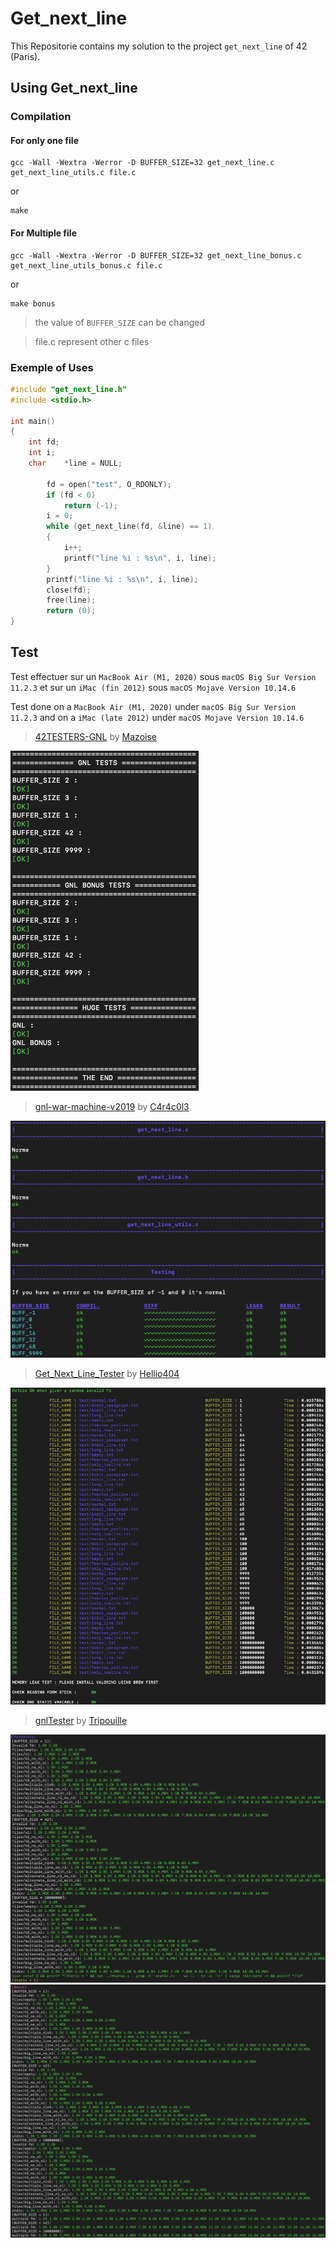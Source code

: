 # Get_next_line

This Repositorie contains my solution to the project `get_next_line` of 42 (Paris).

## Using Get_next_line

### Compilation

#### For only one file

```shell
gcc -Wall -Wextra -Werror -D BUFFER_SIZE=32 get_next_line.c get_next_line_utils.c file.c
```

or

```shell
make
```

#### For Multiple file

```shell
gcc -Wall -Wextra -Werror -D BUFFER_SIZE=32 get_next_line_bonus.c get_next_line_utils_bonus.c file.c
```

or

```shell
make bonus
```

> the value of `BUFFER_SIZE` can be changed

> file.c represent other c files

### Exemple of Uses

```c
#include "get_next_line.h"
#include <stdio.h>

int main()
{
	int	fd;
	int	i;
	char	*line = NULL;

		fd = open("test", O_RDONLY);
		if (fd < 0)
			return (-1);
		i = 0;
		while (get_next_line(fd, &line) == 1)
		{
			i++;
			printf("line %i : %s\n", i, line);
		}
		printf("line %i : %s\n", i, line);
		close(fd);
		free(line);
		return (0);
}
```

## Test

Test effectuer sur un `MacBook Air (M1, 2020)` sous `macOS Big Sur Version 11.2.3` et sur un `iMac (fin 2012)` sous `macOS Mojave Version 10.14.6`

Test done on a `MacBook Air (M1, 2020)` under `macOS Big Sur Version 11.2.3` and on a `iMac (late 2012)` under `macOS Mojave Version 10.14.6`

> [42TESTERS-GNL](https://github.com/Mazoise/42TESTERS-GNL) by [Mazoise](https://github.com/Mazoise)

![results](https://github.com/Freya-Tenebrae/Get_next_line/blob/main/42TESTERS-GNL.png)

> [gnl-war-machine-v2019](https://github.com/C4r4c0l3/gnl-war-machine-v2019) by [C4r4c0l3](https://github.com/C4r4c0l3)

![results](https://github.com/Freya-Tenebrae/Get_next_line/blob/main/gnl-war-machine-v2019.png)

> [Get_Next_Line_Tester](https://github.com/Hellio404/Get_Next_Line_Tester) by [Hellio404](https://github.com/Hellio404)

![results](https://github.com/Freya-Tenebrae/Get_next_line/blob/main/Get_Next_Line_Tester.png)

> [gnlTester](https://github.com/Tripouille/gnlTester) by [Tripouille](https://github.com/Tripouille)

![results](https://github.com/Freya-Tenebrae/Get_next_line/blob/main/gnlTester1.png)
![results](https://github.com/Freya-Tenebrae/Get_next_line/blob/main/gnlTester2.png)
